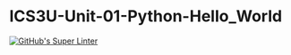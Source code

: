 # ICS3U-Unit-01-Python-Hello_World

[![GitHub's Super Linter](https://github.com/Seti-Ngabo/ICS3U-Unit-01-Python-Hello_World/workflows/GitHub's%20Super%20Linter/badge.svg)](https://github.com/Seti-Ngabo/ICS3U-Unit-01-Python-Hello_World/actions)

